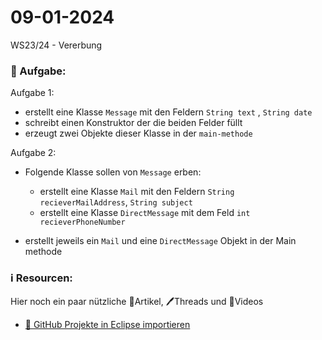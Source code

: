 # 09-01-2024
WS23/24 - Vererbung



### 📝 Aufgabe:

Aufgabe 1:
 - erstellt eine Klasse ```Message``` mit den Feldern ```String text``` , ```String date```
 - schreibt einen Konstruktor der die beiden Felder füllt
 - erzeugt zwei Objekte dieser Klasse in der ```main-methode```

Aufgabe 2:
  - Folgende Klasse sollen von ```Message``` erben:
    - erstellt eine Klasse ```Mail``` mit den Feldern ```String recieverMailAddress```, ```String subject```
    - erstellt eine Klasse ```DirectMessage``` mit dem Feld ```int recieverPhoneNumber```

  - erstellt jeweils ein ```Mail``` und eine ```DirectMessage``` Objekt in der Main methode
  



  ### ℹ️ Resourcen:
Hier noch ein paar nützliche 📃Artikel, 🖊️Threads und 🎥Videos

- [ 🎥 GitHub Projekte in Eclipse importieren](https://drive.google.com/file/d/1IpwHADmwViEGQ7Pf4BgybUYpz7WBoMe5/view?usp=sharing)
